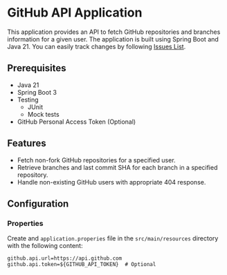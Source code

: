 # GitHub API Application

This application provides an API to fetch GitHub repositories and branches information for a given user.
The application is built using Spring Boot and Java 21.
You can easily track changes by following [Issues List](https://github.com/TryUnder/GithubApi_Java/issues).

## Prerequisites

- Java 21
- Spring Boot 3
- Testing
  - JUnit
  - Mock tests
- GitHub Personal Access Token (Optional)

## Features

- Fetch non-fork GitHub repositories for a specified user.
- Retrieve branches and last commit SHA for each branch in a specified repository.
- Handle non-existing GitHub users with appropriate 404 response.

## Configuration

### Properties

Create and `application.properies` file in the `src/main/resources` directory with the following content:

```properties
github.api.url=https://api.github.com
github.api.token=${GITHUB_API_TOKEN}  # Optional
